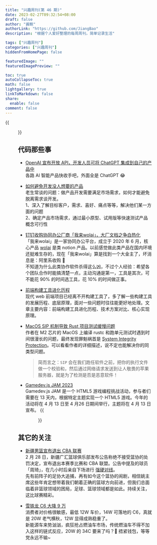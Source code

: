 ```yaml
---
title: "兴趣周刊(第 46 期)"
date: 2023-02-27T09:32:54+08:00
draft: false
author: "酱鲍"
authorLink: "https://github.com/JiangBao"
description: "根据个人爱好整理的每周周刊，简单记录生活"

tags: ["兴趣周刊"]
categories: ["兴趣周刊"]
hiddenFromHomePage: false

featuredImage: ""
featuredImagePreview: ""

toc: true
autoCollapseToc: true
math: false
lightgallery: true
linkToMarkdown: false
share:
  enable: false
comment: false
---
```

{{<figure src="https://jiangbao-1258001083.cos.ap-shanghai.myqcloud.com/DSC00534.jpg">}}
<!--more-->

## 代码那些事
* [OpenAI 宣布开放 API，开发人员可将 ChatGPT 集成到自己的产品中](https://openai.com/blog/introducing-chatgpt-and-whisper-apis)  
各路 AI 智能产品快收手吧，外面全是 ChatGPT 😂

* [如何避免开发没人想要的产品](https://www.indiehackers.com/post/how-to-avoid-creating-products-that-no-one-wants-5ba40e0805)  
老生常谈的问题：做产品开发需要满足市场需求，如何才能避免脱离需求谈开发。  
1、深入了解目标客户，需求、喜好、痛点等等，解决他们某一方面的问题  
2、确定产品市场需求，通过最小原型、试用版等快速测试产品概念可行性

* [钉钉收购协同办公厂商「我来wolai」，大厂文档之争白热化](https://36kr.com/p/2158910252130057)  
「我来wolai」是一家协同办公平台，成立于 2020 年 6 月，核心产品 [wolai](https://www.wolai.com/) 是类 notion 产品。以前感觉做此类产品在国内环境还挺难生存的，现在「我来wolai」算是找到一个大金主了，坏消息是：阿里系收购 🐶  
不知道为什么此类协作软件杀得这么凶，不过个人经验：希望各个团队合作时能搞清楚一点，主动沟通是第一，工具是其次，可不能花 90% 的时间选工具，花 10% 的时间做正事。

* [前端构建工具进化历程](https://mp.weixin.qq.com/s/o8B8HAczZtIZM8V_HHwNqg)  
现代 web 前端项目已经离不开构建工具了，多了解一些构建工具的发展历程、底层原理，面对一些问题时往往能更好地处理。文章主要内容：前端构建工具进化历程、技术方案对比、核心实现原理。

* [MacOS SIP 机制导致 Rust 项目测试缓慢问题](https://catcoding.me/p/apple-perf/)  
作者在 M2 芯片的 MacOS 上编译 rustc 和跑单元测试时遇到时间很漫长的问题，最终发现罪魁祸首是 [System Integrity Protection](https://developer.apple.com/documentation/security/disabling_and_enabling_system_integrity_protection)。可以看看作者的详细描述，说不定也能解决你的同类型问题。  
  > 简而言之：`SIP` 会在我们跑任软件之前，把你的执行文件做一个校验和，然后通过网络请求发送到让人敬畏的苹果服务器，就是为了检测是否是恶意软件！

* [Gamedev.js JAM 2023](https://itch.io/jam/gamedevjs-2023)  
Gamedev.js JAM 是一个 HTML5 游戏编程挑战活动，参与者们需要在 13 天内，根据特定主题实现一个 HTML5 游戏。今年的活动将在 4 月 13 日至 4 月26 日期间举行，主题将在 4 月 13 日宣布。
{{<figure src="https://spotlights-feed.github.com/spotlights/gamedev-js-jam-2023/gamedev-js-jam-2023.png">}}

## 其它的关注
* [新疆男篮宣布退出 CBA 联赛](https://sports.sina.com.cn/basketball/cba/2023-03-01/doc-imyihsmp0286493.shtml)  
2 月 28 日，新疆广汇篮球俱乐部发布公告称绝不接受篮协的处罚决定，宣布退出本赛季比赛和 CBA 联盟。公告中提及的球员「周琦」，在几小时后亲自下场进行 [强硬对线](https://finance.sina.com.cn/zt_d/subject-1677637659/)。  
先有前阵子的足协大追捕，再有如今这个篮协的闹剧，相信姚主席这些年肯定想带着我们朝着正确的篮球方向前进，但我们总面临着非篮球领域的困局，足球、篮球领域都是如此。持续关注，这比球赛精彩。

* [雪铁龙 C6 大降 9 万](https://www.toutiao.com/amos_land_page/?topic_id=7206517447032061964&wid=1678153479500)  
消费者对价格很敏感，最低 12W 车价，14W 可落地的 C6，真就是 20W 老气横秋，12W 显得成熟稳重了。  
新能源车来势汹汹，疯狂抢占燃油车市场，传统燃油车不得不加入这样的链式反应，20W 的 34C 要来了吗？🤔 捂紧钱包，等等党永远不输~
